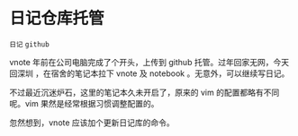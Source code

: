 # 日记仓库托管
`日记` `github`

vnote 年前在公司电脑完成了个开头，上传到 github 托管。过年回家无网，今天回深圳
，在宿舍的笔记本拉下 vnote 及 notebook 。无意外，可以继续写日记。

不过最近沉迷炉石，这里的笔记本久未开启了，原来的 vim 的配置都略有不同呢。vim
果然是经常根据习惯调整配置的。

忽然想到，vnote 应该加个更新日记库的命令。
